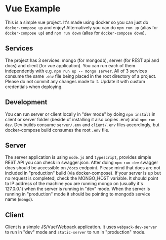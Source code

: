 # Vue Example

This is a simple vue project. It's made using docker so you can just do `docker-compose up` and enjoy! Alternatively you can do `npm run up` (alias for `docker-compose up`) and `npm run down` (alias for `docker-compose down`).

## Services

The project has 3 services: mongo (for mongodb), server (for REST api and docs) and client (for vue application). You can run each of them independently with e.g. `npm run up -- mongo server`. All of 3 services consume the same `.env` file being placed in the root directory of a project. Please do not commit any changes made to it. Update it with custom credentials when deploying.

## Development

You can run server or client locally in "dev mode" by doing `npm install` in client or server folder (beside of installing it also copies .env) and `npm run dev`. Dev builds consume `server/.env` and `client/.env` files accordingly, but docker-compose build consumes the root `.env` file.

## Server

The server application is using `node.js` and `typescript`, provides simple REST API you can check in swagger.json. After doing `npm run dev` swagger docs should be accessible on `/docs` endpoint. Please mind that docs are not included in "production" build (via docker-compose). If your server is up but no request is completed, check the MONGO_HOST variable. It should point to IP address of the machine you are running mongo on (usually it's 127.0.0.1) when the server is running in "dev" mode. When the server is running in "production" mode it should be pointing to mongodb service name (`mongo`).

## Client

Client is a simple JS/Vue/Webpack application. It uses `webpack-dev-server` to run in "dev" mode and `static-server` to run in "production" mode.